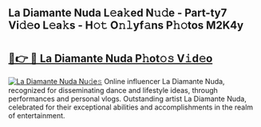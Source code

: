 ## La Diamante Nuda L𝚎a𝚔ed N𝚞𝚍e - Part-ty7 Vi𝚍𝚎o L𝚎a𝚔s - H𝚘𝚝 O𝚗𝚕yf𝚊ns P𝚑𝚘tos M2K4y

# <h2><a href="http://kfaan8b.oniu.top/?m=La+Diamante+Nuda">🔗👉 🔴 La Diamante Nuda P𝚑ot𝚘𝚜 V𝚒d𝚎o</a></h2>

[![La Diamante Nuda Nu𝚍e𝚜](https://i.imgur.com/0qMVB7G.gif)](http://kfaan8b.oniu.top/?m=La+Diamante+Nuda)
Online influencer La Diamante Nuda, recognized for disseminating dance and lifestyle ideas, through performances and personal vlogs. Outstanding artist La Diamante Nuda, celebrated for their exceptional abilities and accomplishments in the realm of entertainment.  
